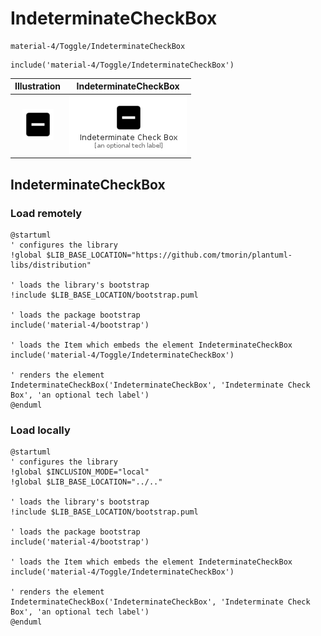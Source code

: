 # IndeterminateCheckBox


```text
material-4/Toggle/IndeterminateCheckBox
```

```text
include('material-4/Toggle/IndeterminateCheckBox')
```



| Illustration | IndeterminateCheckBox |
| :---: | :---: |
| ![illustration for Illustration](../../material-4/Toggle/IndeterminateCheckBox.png) | ![illustration for IndeterminateCheckBox](../../material-4/Toggle/IndeterminateCheckBox.Local.png) |




## IndeterminateCheckBox

### Load remotely
```plantuml
@startuml
' configures the library
!global $LIB_BASE_LOCATION="https://github.com/tmorin/plantuml-libs/distribution"

' loads the library's bootstrap
!include $LIB_BASE_LOCATION/bootstrap.puml

' loads the package bootstrap
include('material-4/bootstrap')

' loads the Item which embeds the element IndeterminateCheckBox
include('material-4/Toggle/IndeterminateCheckBox')

' renders the element
IndeterminateCheckBox('IndeterminateCheckBox', 'Indeterminate Check Box', 'an optional tech label')
@enduml
```

### Load locally
```plantuml
@startuml
' configures the library
!global $INCLUSION_MODE="local"
!global $LIB_BASE_LOCATION="../.."

' loads the library's bootstrap
!include $LIB_BASE_LOCATION/bootstrap.puml

' loads the package bootstrap
include('material-4/bootstrap')

' loads the Item which embeds the element IndeterminateCheckBox
include('material-4/Toggle/IndeterminateCheckBox')

' renders the element
IndeterminateCheckBox('IndeterminateCheckBox', 'Indeterminate Check Box', 'an optional tech label')
@enduml
```

